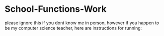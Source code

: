 # School-Functions-Work
please ignore this if you dont know me in person, however if you happen to be my computer science teacher, here are instructions for running:

